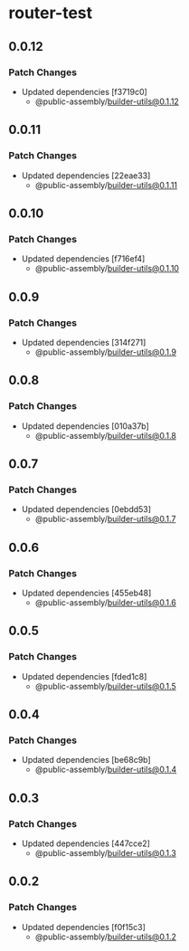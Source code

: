 # router-test

## 0.0.12

### Patch Changes

- Updated dependencies [f3719c0]
  - @public-assembly/builder-utils@0.1.12

## 0.0.11

### Patch Changes

- Updated dependencies [22eae33]
  - @public-assembly/builder-utils@0.1.11

## 0.0.10

### Patch Changes

- Updated dependencies [f716ef4]
  - @public-assembly/builder-utils@0.1.10

## 0.0.9

### Patch Changes

- Updated dependencies [314f271]
  - @public-assembly/builder-utils@0.1.9

## 0.0.8

### Patch Changes

- Updated dependencies [010a37b]
  - @public-assembly/builder-utils@0.1.8

## 0.0.7

### Patch Changes

- Updated dependencies [0ebdd53]
  - @public-assembly/builder-utils@0.1.7

## 0.0.6

### Patch Changes

- Updated dependencies [455eb48]
  - @public-assembly/builder-utils@0.1.6

## 0.0.5

### Patch Changes

- Updated dependencies [fded1c8]
  - @public-assembly/builder-utils@0.1.5

## 0.0.4

### Patch Changes

- Updated dependencies [be68c9b]
  - @public-assembly/builder-utils@0.1.4

## 0.0.3

### Patch Changes

- Updated dependencies [447cce2]
  - @public-assembly/builder-utils@0.1.3

## 0.0.2

### Patch Changes

- Updated dependencies [f0f15c3]
  - @public-assembly/builder-utils@0.1.2

